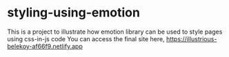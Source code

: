 # styling-using-emotion
This is a project to illustrate how emotion library can be used to style pages using css-in-js code
You can access the final site here, https://illustrious-belekoy-af66f9.netlify.app
